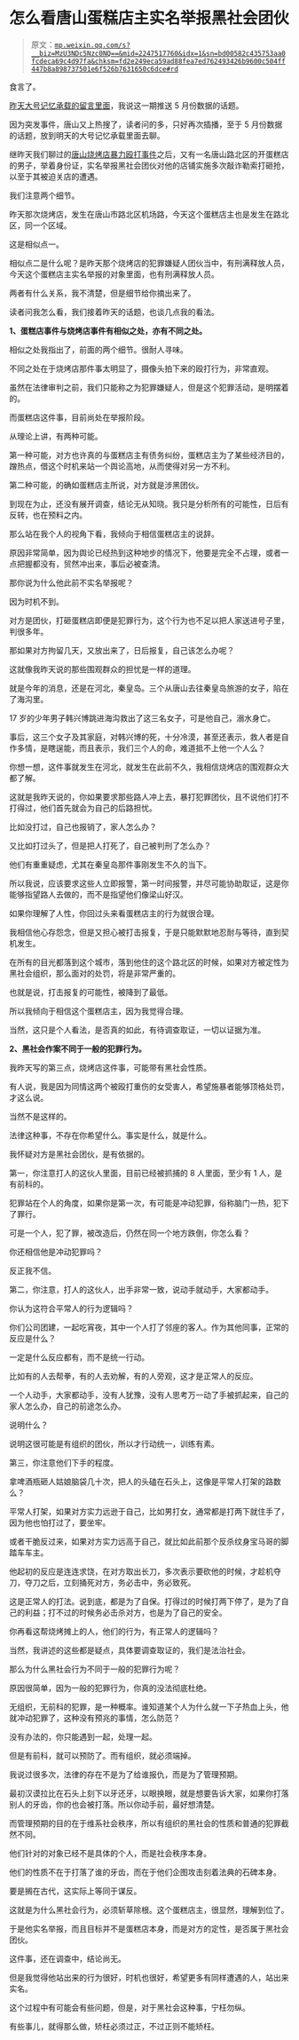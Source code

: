 # 怎么看唐山蛋糕店主实名举报黑社会团伙

> 原文：[`mp.weixin.qq.com/s?__biz=MzU3NDc5Nzc0NQ==&mid=2247517760&idx=1&sn=bd00582c435753aa0fcdeca69c4d97fa&chksm=fd2e249eca59ad88fea7ed762493426b9600c504ff447b8a898737501e6f526b7631650c6dce#rd`](http://mp.weixin.qq.com/s?__biz=MzU3NDc5Nzc0NQ==&mid=2247517760&idx=1&sn=bd00582c435753aa0fcdeca69c4d97fa&chksm=fd2e249eca59ad88fea7ed762493426b9600c504ff447b8a898737501e6f526b7631650c6dce#rd)

食言了。 

[昨天大号记忆承载的留言里面](http://mp.weixin.qq.com/s?__biz=MzU0MjYwNDU2Mw==&mid=2247506125&idx=1&sn=c3716c513c8e752649b8fa11e99b450a&chksm=fb1ab4b1cc6d3da70522dc054783c33a48f868fc0fd40a3fa28b968e29edf62a83cfd7c28fb1&scene=21#wechat_redirect)，我说这一期推送 5 月份数据的话题。

因为突发事件，唐山又上热搜了，读者问的多，只好再次插播，至于 5 月份数据的话题，放到明天的大号记忆承载里面去聊。

继昨天我们聊过的[唐山烧烤店暴力殴打事件](http://mp.weixin.qq.com/s?__biz=MzU3NDc5Nzc0NQ==&mid=2247517746&idx=1&sn=d6e2a16a6331e70a9bfab67a3b6266ae&chksm=fd2e24ecca59adfa6d83be0f07180a9caeb25c02b6a83c892ebafe4fd064612b784eb550aaac&scene=21#wechat_redirect)之后，又有一名唐山路北区的开蛋糕店的男子，举着身份证，实名举报黑社会团伙对他的店铺实施多次敲诈勒索打砸抢，以至于其被迫关店的遭遇。 

我们注意两个细节。 

昨天那次烧烤店，发生在唐山市路北区机场路，今天这个蛋糕店主也是发生在路北区，同一个区域。

这是相似点一。

相似点二是什么呢？是昨天那个烧烤店的犯罪嫌疑人团伙当中，有刑满释放人员，今天这个蛋糕店主实名举报的对象里面，也有刑满释放人员。 

两者有什么关系，我不清楚，但是细节给你摘出来了。 

读者问我怎么看，我们接着昨天的话题，也谈几点我的看法。

**1、蛋糕店事件与烧烤店事件有相似之处，亦有不同之处。**

相似之处我指出了，前面的两个细节。很耐人寻味。

不同之处在于烧烤店那件事太明显了，摄像头拍下来的殴打行为，非常直观。

虽然在法律审判之前，我们只能称之为犯罪嫌疑人，但是这个犯罪活动，是明摆着的。

而蛋糕店这件事，目前尚处在举报阶段。 

从理论上讲，有两种可能。 

第一种可能，对方也许真的与蛋糕店主有债务纠纷，蛋糕店主为了某些经济目的，蹭热点，借这个时机来站一个舆论高地，从而使得对另一方不利。

第二种可能，的确如蛋糕店主所说，对方就是涉黑团伙。

到现在为止，还没有展开调查，结论无从知晓。我只是分析所有的可能性，日后有反转，也在预料之内。 

那么站在我个人的视角下看，我倾向于相信蛋糕店主的说辞。 

原因非常简单，因为舆论已经热到这种地步的情况下，他要是完全不占理，或者一点把握都没有，贸然冲出来，事后必被查清。 

那你说为什么他此前不实名举报呢？ 

因为时机不到。 

对方是团伙，打砸蛋糕店即便是犯罪行为，这个行为也不足以把人家送进号子里，判很多年。 

那如果对方拘留几天，又放出来了，日后报复，自己该怎么办呢？

这就像我昨天说的那些围观群众的担忧是一样的道理。 

就是今年的消息，还是在河北，秦皇岛。三个从唐山去往秦皇岛旅游的女子，陷在了海沟里。

17 岁的少年男子韩兴博跳进海沟救出了这三名女子，可是他自己，溺水身亡。

事后，这三个女子及其家庭，对韩兴博的死，十分冷漠，甚至还表示，救人者是自作多情，是瞎逞能，而且表示，我们三个人的命，难道抵不上他一个人么？

你想一想，这件事就发生在河北，就发生在此前不久，我相信烧烤店的围观群众大都了解。

这就是我昨天说的，你如果要求那些路人冲上去，暴打犯罪团伙，且不说他们打不打得过，他们首先就会为自己的后路担忧。

比如没打过，自己也报销了，家人怎么办？

又比如打过头了，但是把人打死了，自己被判刑了怎么办？

他们有重重疑虑，尤其在秦皇岛那件事刚发生不久的当下。

所以我说，应该要求这些人立即报警，第一时间报警，并尽可能协助取证，这是你能够指望路人去做的，而不是指望他们像梁山好汉。 

如果你理解了人性，你回过头来看蛋糕店主的行为就很合理。 

我相信他心存怨念，但是又担心被打击报复，于是只能默默地忍耐与等待，直到契机发生。

在所有的目光都落到这个城市，落到他住的这个路北区的时候，如果对方被定性为黑社会组织，那么面对的处罚，将是非常严重的。 

也就是说，打击报复的可能性，被降到了最低。 

所以我倾向于相信这个蛋糕店主，因为我觉得合理。

当然，这只是个人看法，是否真的如此，有待调查取证，一切以证据为准。

**2、黑社会作案不同于一般的犯罪行为。**

我昨天写的第三点，烧烤店这件事，可能带有黑社会性质。

有人说，我是因为同情这两个被殴打重伤的女受害人，希望施暴者能够顶格处罚，才这么说。 

当然不是这样的。 

法律这种事，不存在你希望什么。事实是什么，就是什么。 

我怀疑对方是黑社会团伙，是有依据的。

第一，你注意打人的这伙人里面，目前已经被抓捕的 8 人里面，至少有 1 人，是有前科的。

犯罪站在个人的角度，如果你是第一次，有可能是冲动犯罪，俗称脑门一热，犯下了罪行。 

可是一个人，犯了罪，被改造后，仍然在同一个地方跌倒，你怎么看？

你还相信他是冲动犯罪吗？

反正我不信。

第二，你注意，打人的这伙人，出手非常一致，说动手就动手，大家都动手。

你认为这符合平常人的行为逻辑吗？ 

你们公司团建，一起吃宵夜，其中一个人打了邻座的客人。作为其他同事，正常的反应是什么？ 

一定是什么反应都有，而不是统一行动。

比如有的人去帮拳，有的人去劝解，有的人旁观，这才是正常人的反应。 

一个人动手，大家都动手，没有人犹豫，没有人思考万一动了手被抓起来，自己的家人怎么办，自己的前途怎么办。 

说明什么？

说明这很可能是有组织的团伙，所以才行动统一，训练有素。 

第三，你注意他们下手的程度。 

拿啤酒瓶砸人姑娘脑袋几十次，把人的头磕在石头上，这像是平常人打架的路数么？ 

平常人打架，如果对方实力远逊于自己，比如男打女，通常都是打两下就住手了，因为他也怕打过了，要坐牢。 

或者干脆反过来，如果对方实力远高于自己，就比如此前那个反杀纹身宝马哥的脚踏车车主。

他起初的反应是连连求饶，在对方取出长刀，多次表示要砍他的时候，才趁机夺刀，夺刀之后，立刻捅死对方，务必击中，务必致死。

这是正常人的打法。说到底，都是为了自保。打得过的时候打两下停了，是为了自己的利益；打不过的时候务必击杀对方，也是为了自己的安全。

你再看这帮烧烤摊上的人，他们的行为，有正常人的逻辑吗？ 

当然，我讲述的这些都是疑点，具体要调查取证的，我们是法治社会。

那么为什么黑社会行为不同于一般的犯罪行为呢？

原因很简单，因为一般的犯罪行为，你真的没法彻底杜绝。

无组织，无前科的犯罪，是一种概率。谁知道某个人为什么就一下子热血上头，他就冲动犯罪了，这种没有预兆的事情，怎么防范？

没有办法的，你只能遇到一起，处理一起。 

但是有前科，就可以预防了。而有组织，就必须端掉。 

我说过很多次，法律的存在不是为了给谁报仇，而是为了管理预期。 

最初汉谟拉比在石头上刻下以牙还牙，以眼换眼，就是想要告诉大家，如果你打落别人的牙齿，你的也会被打落。所以你动手前，最好想清楚。

而管理预期的目的在于维系社会秩序，所以有组织的黑社会的性质和普通的犯罪截然不同。 

他们针对的对象已经不是具体的个人，而是社会秩序本身。

他们的性质不在于打落了谁的牙齿，而在于他们企图攻击刻着法典的石碑本身。

要是搁在古代，这实际上等同于谋反。

这就是为什么黑社会行为，必须斩草除根。这个蛋糕店主，很显然，理解到位了。

于是他实名举报，而且目标并不是蛋糕店本身，而是对方的定性，是否属于黑社会团伙。

这件事，还在调查中，结论尚无。

但是我觉得他站出来的行为很好，时机也很好，希望更多有同样遭遇的人，站出来实名。

这个过程中有可能会有些问题，但是，对于黑社会这种事，宁枉勿纵。

有些事儿，就得那么做，矫枉必须过正，不过正则不能矫枉。